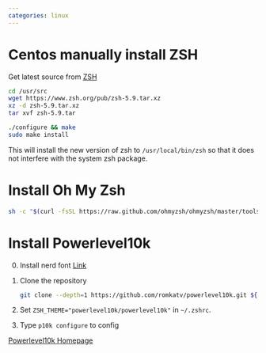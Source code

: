 ```yaml
---
categories: linux
---
```


# Centos manually install ZSH

Get latest source from [ZSH](https://www.zsh.org/pub/)

```bash
cd /usr/src
wget https://www.zsh.org/pub/zsh-5.9.tar.xz
xz -d zsh-5.9.tar.xz
tar xvf zsh-5.9.tar

./configure && make
sudo make install
```

This will install the new version of zsh to `/usr/local/bin/zsh` so that it does not interfere with the system zsh package.




# Install Oh My Zsh

```bash
sh -c "$(curl -fsSL https://raw.github.com/ohmyzsh/ohmyzsh/master/tools/install.sh)"
```

# Install Powerlevel10k



0. Install nerd font
[Link](https://github.com/romkatv/powerlevel10k#meslo-nerd-font-patched-for-powerlevel10k)


1. Clone the repository

    ```bash
    git clone --depth=1 https://github.com/romkatv/powerlevel10k.git ${ZSH_CUSTOM:-$HOME/.oh-my-zsh/custom}/themes/powerlevel10k
    ```

2. Set `ZSH_THEME="powerlevel10k/powerlevel10k"` in `~/.zshrc`.

3. Type `p10k configure` to config

[Powerlevel10k Homepage](https://github.com/romkatv/powerlevel10k)